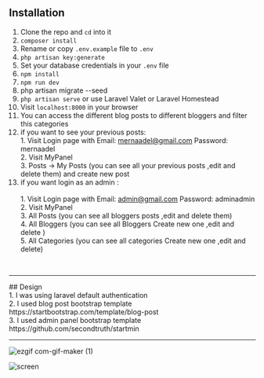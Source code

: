 ## Installation
1. Clone the repo and `cd` into it
2. `composer install`
3. Rename or copy `.env.example` file to `.env`
4. `php artisan key:generate`
5. Set your database credentials in your `.env` file
6. `npm install`
7. `npm run dev`
8. php artisan migrate --seed
9. `php artisan serve` or use Laravel Valet or Laravel Homestead
10. Visit `localhost:8000` in your browser
11. You can access the different blog posts to different bloggers and filter this categories
12. if you want to see your previous posts:<br>
              1. Visit Login page with Email: mernaadel@gmail.com Password: mernaadel <br>
              2. Visit MyPanel <br>
              3. Posts -> My Posts (you can see all your previous posts ,edit and delete them) and create new post <br>
13. if you want login as an admin : <br>           
              1. Visit Login page with Email: admin@gmail.com Password: adminadmin <br>
              2. Visit MyPanel <br>
              3. All Posts (you can see all bloggers posts ,edit and delete them) <br>
              4. All Bloggers (you can see all Bloggers Create new one ,edit and delete ) <br>
              5. All Categories (you can see all categories Create new one ,edit and delete)
<br>
<hr>
## Design 
<br>
1. I was using laravel default authentication <br>
2. I used blog post bootstrap template https://startbootstrap.com/template/blog-post <br>
3. I used admin panel bootstrap template https://github.com/secondtruth/startmin <br>
<hr>
  
![ezgif com-gif-maker (1)](https://user-images.githubusercontent.com/31679900/123519391-fc2a9200-d678-11eb-9032-644d40e9a4d0.gif)

![screen](https://user-images.githubusercontent.com/31679900/123519401-16fd0680-d679-11eb-8a98-378d9a2fe9ba.png)
